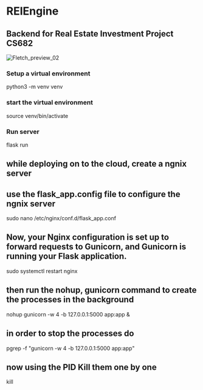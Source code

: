 # REIEngine
## Backend for Real Estate Investment Project CS682

![Fletch_preview_02](https://github.com/user-attachments/assets/33502439-63f1-4689-848e-802f3bcdadc2)

### Setup a virtual environment
python3 -m venv venv

### start the virtual environment
source venv/bin/activate

### Run server
flask run

## while deploying on to the cloud, create a ngnix server
## use the flask_app.config file to configure the ngnix server
sudo nano /etc/nginx/conf.d/flask_app.conf

## Now, your Nginx configuration is set up to forward requests to Gunicorn, and Gunicorn is running your Flask application.
sudo systemctl restart nginx


## then run the nohup, gunicorn command to create the processes in the background
nohup gunicorn -w 4 -b 127.0.0.1:5000 app:app &

## in order to stop the processes do 
pgrep -f "gunicorn -w 4 -b 127.0.0.1:5000 app:app"

## now using the PID Kill them one by one
kill <PID>
